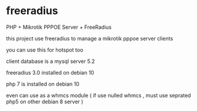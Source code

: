 # freeradius
PHP + Mikrotik PPPOE Server + FreeRadius

this project use freeradius to manage a mikrotik pppoe server clients

you can use this for hotspot too

client database is a mysql server 5.2

freeradius 3.0 installed on debian 10

php 7 is installed on debian 10

even can use as a whmcs module ( if use nulled whmcs , must use seprated php5 on other debian 8 server )
